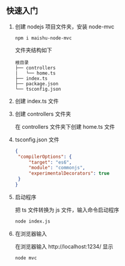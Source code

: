 ## 快速入门

1. 创建 nodejs 项目文件夹，安装 node-mvc

   ```
   npm i maishu-node-mvc
   ```

   文件夹结构如下

   ```
   根目录
   ├── controllers
   |   └── home.ts
   ├── index.ts
   ├── package.json
   └── tsconfig.json

   ```

1. 创建 index.ts 文件

   <code path="../web/index.ts"></code>

1. 创建 controllers 文件夹

   在 controllers 文件夹下创建 home.ts 文件

   <code path="../web/controllers/home.ts"></code>

1. tsconfig.json 文件

   ```json
   {
    "compilerOptions": {
        "target": "es6",
        "module": "commonjs",
        "experimentalDecorators": true
    }
   }
   ```

1. 启动程序

   把 ts 文件转换为 js 文件，输入命令启动程序

   ```cmd
   node index.js
   ```

1. 在浏览器输入

   在浏览器输入 http://localhost:1234/ 显示

   ```
   node mvc
   ```

   
